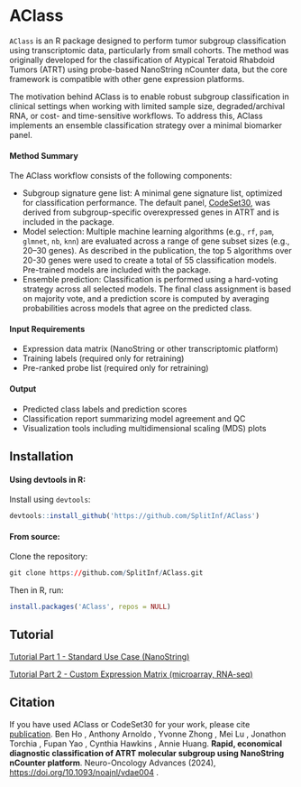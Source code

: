 
# AClass
`AClass` is an R package designed to perform tumor subgroup classification using transcriptomic data, particularly from small cohorts. The method was originally developed for the classification of Atypical Teratoid Rhabdoid Tumors (ATRT) using probe-based NanoString nCounter data, but the core framework is compatible with other gene expression platforms.

The motivation behind AClass is to enable robust subgroup classification in clinical settings when working with limited sample size, degraded/archival RNA, or cost- and time-sensitive workflows. To address this, AClass implements an ensemble classification strategy over a minimal biomarker panel.


#### Method Summary
The AClass workflow consists of the following components:
- Subgroup signature gene list: A minimal gene signature list, optimized for classification performance. The default panel, [CodeSet30](https://github.com/SplitInf/AClass/blob/main/inst/extdata/CodeSet30.tsv), was derived from subgroup-specific overexpressed genes in ATRT and is included in the package.
- Model selection: Multiple machine learning algorithms (e.g., `rf`, `pam`, `glmnet`, `nb`, `knn`) are evaluated across a range of gene subset sizes (e.g., 20–30 genes). As described in the publication, the top 5 algorithms over 20-30 genes were used to create a total of 55 classification models. Pre-trained models are included with the package.
- Ensemble prediction: Classification is performed using a hard-voting strategy across all selected models. The final class assignment is based on majority vote, and a prediction score is computed by averaging probabilities across models that agree on the predicted class.

#### Input Requirements
- Expression data matrix (NanoString or other transcriptomic platform)
- Training labels (required only for retraining)
- Pre-ranked probe list (required only for retraining)

#### Output
- Predicted class labels and prediction scores
- Classification report summarizing model agreement and QC
- Visualization tools including multidimensional scaling (MDS) plots


## Installation

#### Using devtools in R:
Install using `devtools`:
``` r
devtools::install_github('https://github.com/SplitInf/AClass')
```
#### From source:
Clone the repository:
``` r
git clone https://github.com/SplitInf/AClass.git
```
Then in R, run:
``` r
install.packages('AClass', repos = NULL)
```

## Tutorial
[Tutorial Part 1 - Standard Use Case (NanoString)](http://htmlpreview.github.io/?https://github.com/SplitInf/AClass/blob/main/doc/tutorial.html)

[Tutorial Part 2 - Custom Expression Matrix (microarray, RNA-seq)](http://htmlpreview.github.io/?https://github.com/SplitInf/AClass/blob/main/doc/tutorial2.html)


## Citation

If you have used AClass or CodeSet30 for your work, please cite [publication](https://doi.org/10.1093/noajnl/vdae004).
Ben Ho , Anthony Arnoldo , Yvonne Zhong , Mei Lu , Jonathon Torchia , Fupan Yao , Cynthia Hawkins , Annie Huang. **Rapid, economical diagnostic classification of ATRT molecular subgroup using NanoString nCounter platform**. Neuro-Oncology Advances (2024), https://doi.org/10.1093/noajnl/vdae004 .
